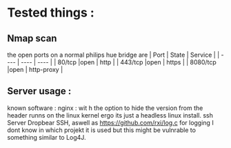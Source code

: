 # Tested things :

## Nmap scan
the open ports on a normal philips hue bridge are 
| Port | State | Service |
| ---- | ---- | ---- | 
| 80/tcp |open | http | 
| 443/tcp |open | https |
| 8080/tcp |open | http-proxy |

## Server usage :
known software :
nginx : wit h the option to hide the version from the header
runns on the linux kernel ergo its just a headless linux install.
ssh Server Dropbear SSH, aswell as https://github.com/rxi/log.c for logging I dont know in which projekt it is used but this might be vulnrable to something similar to Log4J. 
